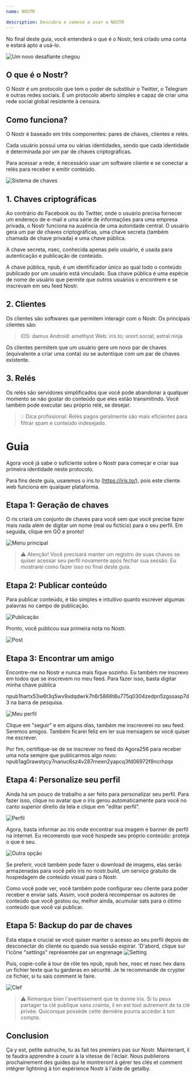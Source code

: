 ```yaml
---
name: NOSTR

description: Descubra e comece a usar o NOSTR
---
```


No final deste guia, você entenderá o que é o Nostr, terá criado uma conta e estará apto a usá-lo.

![Um novo desafiante chegou](assets/1.webp)

## O que é o Nostr?

O Nostr é um protocolo que tem o poder de substituir o Twitter, o Telegram e outras redes sociais. É um protocolo aberto simples e capaz de criar uma rede social global resistente à censura.

## Como funciona?

O Nostr é baseado em três componentes: pares de chaves, clientes e relés.

Cada usuário possui uma ou várias identidades, sendo que cada identidade é determinada por um par de chaves criptográficas.

Para acessar a rede, é necessário usar um software cliente e se conectar a relés para receber e emitir conteúdo.

![Sistema de chaves](assets/2.webp)

## 1. Chaves criptográficas

Ao contrário do Facebook ou do Twitter, onde o usuário precisa fornecer um endereço de e-mail e uma série de informações para uma empresa privada, o Nostr funciona na ausência de uma autoridade central. O usuário gera um par de chaves criptográficas, uma chave secreta (também chamada de chave privada) e uma chave pública.

A chave secreta, nsec, conhecida apenas pelo usuário, é usada para autenticação e publicação de conteúdo.

A chave pública, npub, é um identificador único ao qual todo o conteúdo publicado por um usuário está vinculado. Sua chave pública é uma espécie de nome de usuário que permite que outros usuários o encontrem e se inscrevam em seu feed Nostr.

## 2. Clientes

Os clientes são softwares que permitem interagir com o Nostr. Os principais clientes são:

> iOS: damus
> Android: amethyst
> Web: iris.to; snort.social; astral.ninja

Os clientes permitem que um usuário gere um novo par de chaves (equivalente a criar uma conta) ou se autentique com um par de chaves existente.

## 3. Relés

Os relés são servidores simplificados que você pode abandonar a qualquer momento se não gostar do conteúdo que eles estão transmitindo. Você também pode executar seu próprio relé, se desejar.

> 💡 Dica profissional: Relés pagos geralmente são mais eficientes para filtrar spam e conteúdo indesejado.

# Guia

Agora você já sabe o suficiente sobre o Nostr para começar e criar sua primeira identidade neste protocolo.

Para fins deste guia, usaremos o iris.to (https://iris.to/), pois este cliente web funciona em qualquer plataforma.

## Etapa 1: Geração de chaves

O ris criará um conjunto de chaves para você sem que você precise fazer mais nada além de digitar um nome (real ou fictício) para o seu perfil. Em seguida, clique em GO e pronto!

![Menu principal](assets/3.webp)

> ⚠️ Atenção! Você precisará manter um registro de suas chaves se quiser acessar seu perfil novamente após fechar sua sessão. Eu mostrarei como fazer isso no final deste guia.

## Etapa 2: Publicar conteúdo

Para publicar conteúdo, é tão simples e intuitivo quanto escrever algumas palavras no campo de publicação.

![Publicação](assets/4.webp)

Pronto, você publicou sua primeira nota no Nostr.

![Post](assets/5.webp)

## Etapa 3: Encontrar um amigo

Encontre-me no Nostr e nunca mais fique sozinho. Eu também me inscrevo em todos que se inscrevem no meu feed. Para fazer isso, basta digitar minha chave pública

npub1hartx53w6t3q5wv9xdqdwrk7h6r5866t8u775q0304zedpn5zgssasp7d3 na barra de pesquisa.

![Meu perfil](assets/6.webp)

Clique em "seguir" e em alguns dias, também me inscreverei no seu feed. Seremos amigos. Também ficarei feliz em ler sua mensagem se você quiser me escrever.

Por fim, certifique-se de se inscrever no feed do Agora256 para receber uma nota sempre que publicarmos algo novo: npub1ag0rawstycy7nanuc6sz4v287rneen2yapcq3fd06972f8ncrhzqx

## Etapa 4: Personalize seu perfil

Ainda há um pouco de trabalho a ser feito para personalizar seu perfil. Para fazer isso, clique no avatar que o iris gerou automaticamente para você no canto superior direito da tela e clique em "editar perfil".

![Perfil](assets/7.webp)

Agora, basta informar ao iris onde encontrar sua imagem e banner de perfil na internet. Eu recomendo que você hospede seu próprio conteúdo: proteja o que é seu.

![Outra opção](assets/8.webp)

Se preferir, você também pode fazer o download de imagens, elas serão armazenadas para você pelo iris no nostr.build, um serviço gratuito de hospedagem de conteúdo visual para o Nostr.

Como você pode ver, você também pode configurar seu cliente para poder receber e enviar sats. Assim, você poderá recompensar os autores de conteúdo que você gostou ou, melhor ainda, acumular sats para o ótimo conteúdo que você vai publicar.

## Etapa 5: Backup do par de chaves

Esta etapa é crucial se você quiser manter o acesso ao seu perfil depois de desconectar do cliente ou quando sua sessão expirar.
'D'abord, clique sur l'icône "settings" représentée par un engrenage
![Setting](assets/9.webp)

Puis, copie-colle à tour de rôle tes npub, npub hex, nsec et nsec hex dans un fichier texte que tu garderas en sécurité. Je te recommande de crypter ce fichier, si tu sais comment le faire.

![Clef](assets/10.webp)

> ⚠️ Remarque bien l'avertissement que te donne iris. Si tu peux partager ta clé publique sans crainte, il en est tout autrement de ta clé privée. Quiconque possède cette dernière pourra accéder à ton compte.

## Conclusion

Ça y est, petite autruche, tu as fait tes premiers pas sur Nostr. Maintenant, il te faudra apprendre à courir à la vitesse de l'éclair. Nous publierons prochainement des guides qui te montreront à gérer tes clés et comment intégrer lightning à ton expérience Nostr à l'aide de getalby.
